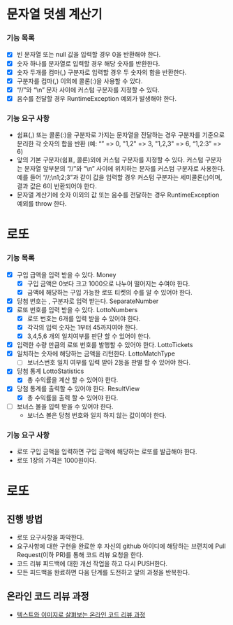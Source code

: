 # 문자열 덧셈 계산기

### 기능 목록

- [X] 빈 문자열 또는 null 값을 입력할 경우 0을 반환해야 한다.
- [X] 숫자 하나를 문자열로 입력할 경우 해당 숫자를 반환한다.
- [X] 숫자 두개를 컴마(,) 구분자로 입력할 경우 두 숫자의 합을 반환한다.
- [X] 구분자를 컴마(,) 이외에 콜론(:)을 사용할 수 있다.
- [X]  “//”와 “\n” 문자 사이에 커스텀 구분자를 지정할 수 있다.
- [X] 음수를 전달할 경우 RuntimeException 예외가 발생해야 한다.

### 기능 요구 사항

- 쉼표(,) 또는 콜론(:)을 구분자로 가지는 문자열을 전달하는 경우 구분자를 기준으로 분리한 각 숫자의 합을 반환 (예: “” => 0, "1,2" => 3, "1,2,3" => 6, “1,2:3” => 6)
- 앞의 기본 구분자(쉼표, 콜론)외에 커스텀 구분자를 지정할 수 있다. 커스텀 구분자는 문자열 앞부분의 “//”와 “\n” 사이에 위치하는 문자를 커스텀 구분자로 사용한다. 예를 들어 “//;\n1;2;3”과 같이
  값을 입력할 경우 커스텀 구분자는 세미콜론(;)이며, 결과 값은 6이 반환되어야 한다.
- 문자열 계산기에 숫자 이외의 값 또는 음수를 전달하는 경우 RuntimeException 예외를 throw 한다.

# 로또

### 기능 목록

- [X] 구입 급액을 입력 받을 수 있다. Money
    - [X] 구입 금액은 0보다 크고 1000으로 나누어 떨어지는 수여야 한다.
    - [X] 금액에 해당하는 구입 가능한 로또 티켓의 수를 알 수 있어야 한다.
- [X] 당첨 번호는 , 구분자로 입력 받는다. SeparateNumber
- [X] 로또 번호를 입력 받을 수 있다. LottoNumbers
    - [X] 로또 번호는 6개를 입력 받을 수 있어야 한다.
    - [X] 각각의 입력 숫자는 1부터 45까지여야 한다.
    - [X] 3,4,5,6 개의 일치여부를 판단 할 수 있어야 한다.
- [X] 입력한 수량 만큼의 로또 번호를 발행할 수 있어야 한다. LottoTickets
- [X] 일치하는 숫자에 해당하는 금액을 리턴한다. LottoMatchType
    - [ ] 보너스번호 일치 여부를 입력 받아 2등을 판별 할 수 있어야 한다.
- [X] 당첨 통계 LottoStatistics
    - [X] 총 수익률을 계산 할 수 있어야 한다.
- [X] 당첨 통계를 출력할 수 있어야 한다. ResultView
    - [X] 총 수익률을 출력 할 수 있어야 한다.
- [ ] 보너스 볼을 입력 받을 수 있어야 한다.
    - 보너스 볼은 당첨 번호와 일치 하지 않는 값이여야 한다.

### 기능 요구 사항

- 로또 구입 금액을 입력하면 구입 금액에 해당하는 로또를 발급해야 한다.
- 로또 1장의 가격은 1000원이다.

# 로또

## 진행 방법

* 로또 요구사항을 파악한다.
* 요구사항에 대한 구현을 완료한 후 자신의 github 아이디에 해당하는 브랜치에 Pull Request(이하 PR)를 통해 코드 리뷰 요청을 한다.
* 코드 리뷰 피드백에 대한 개선 작업을 하고 다시 PUSH한다.
* 모든 피드백을 완료하면 다음 단계를 도전하고 앞의 과정을 반복한다.

## 온라인 코드 리뷰 과정

* [텍스트와 이미지로 살펴보는 온라인 코드 리뷰 과정](https://github.com/next-step/nextstep-docs/tree/master/codereview)